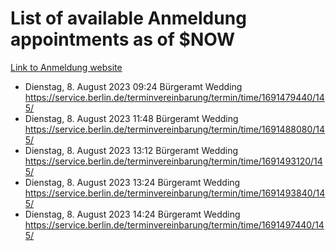 # List of available Anmeldung appointments as of $NOW
[Link to Anmeldung website](https://service.berlin.de/terminvereinbarung/termin/tag.php?termin=1&anliegen[]=120686&dienstleisterlist=122210,122217,327316,122219,327312,122227,327314,122231,327346,122243,327348,122254,122252,329742,122260,329745,122262,329748,122271,327278,122273,327274,122277,327276,330436,122280,327294,122282,327290,122284,327292,122291,327270,122285,327266,122286,327264,122296,327268,150230,329760,122297,327286,122294,327284,122312,329763,122314,329775,122304,327330,122311,327334,122309,327332,317869,122281,327352,122279,329772,122283,122276,327324,122274,327326,122267,329766,122246,327318,122251,327320,122257,327322,122208,327298,122226,327300&herkunft=http%3A%2F%2Fservice.berlin.de%2Fdienstleistung%2F120686%2F)
- Dienstag, 8. August 2023 09:24 Bürgeramt Wedding https://service.berlin.de/terminvereinbarung/termin/time/1691479440/145/
- Dienstag, 8. August 2023 11:48 Bürgeramt Wedding https://service.berlin.de/terminvereinbarung/termin/time/1691488080/145/
- Dienstag, 8. August 2023 13:12 Bürgeramt Wedding https://service.berlin.de/terminvereinbarung/termin/time/1691493120/145/
- Dienstag, 8. August 2023 13:24 Bürgeramt Wedding https://service.berlin.de/terminvereinbarung/termin/time/1691493840/145/
- Dienstag, 8. August 2023 14:24 Bürgeramt Wedding https://service.berlin.de/terminvereinbarung/termin/time/1691497440/145/
